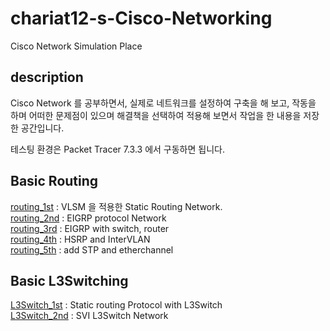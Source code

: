 # chariat12-s-Cisco-Networking
Cisco Network Simulation Place

## description ##
Cisco Network 를 공부하면서, 실제로 네트워크를 설정하여 구축을 해 보고, 작동을 하며 어떠한 문제점이 있으며 해결책을 선택하여 적용해 보면서 작업을 한 내용을 저장 한 공간입니다.

테스팅 환경은 Packet Tracer 7.3.3 에서 구동하면 됩니다.

## Basic Routing ##
<a href="routing/routing_1st">routing_1st</a> : VLSM 을 적용한 Static Routing Network.<br>
<a href="routing/routing_2nd">routing_2nd</a> : EIGRP protocol Network<br>
<a href="routing/routing_3rd">routing_3rd</a> : EIGRP with switch, router<br>
<a href="routing/routing_4th">routing_4th</a> : HSRP and InterVLAN<br>
<a href="routing/routing_5th">routing_5th</a> : add STP and etherchannel<br>

## Basic L3Switching ##
<a href="L3Switch/L3Switch_1st">L3Switch_1st</a> : Static routing Protocol with L3Switch<br>
<a href="L3Switch/L3Switch_2nd">L3Switch_2nd</a> : SVI L3Switch Network<br>
